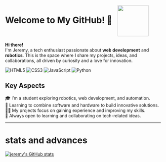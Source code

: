 # Welcome to My GitHub! 👋  <img src="https://media.giphy.com/media/y3adWCua99YTqR3ZGj/giphy.gif" width="100" height="100" style="vertical-align: middle; margin-left: 10px">


__Hi there!__  
I'm Jeremy, a tech enthusiast passionate about **web development** and **robotics**. This is the space where I share my projects, ideas, and collaborations, all driven by curiosity and a love for innovation.   


![HTML5](https://img.shields.io/badge/html5-%23E34F26.svg?style=for-the-badge&logo=html5&logoColor=white)
![CSS3](https://img.shields.io/badge/css3-%231572B6.svg?style=for-the-badge&logo=css3&logoColor=white)
![JavaScript](https://img.shields.io/badge/javascript-%23323330.svg?style=for-the-badge&logo=javascript&logoColor=%23F7DF1E)
![Python](https://img.shields.io/badge/python-3670A0?style=for-the-badge&logo=python&logoColor=ffdd54)

## Key Aspects  

🎓 I’m a student exploring robotics, web development, and automation.  
🤖 Learning to combine software and hardware to build innovative solutions.  
👨‍💻 My projects focus on gaining experience and improving my skills.  
💬 Always open to learning and collaborating on tech-related ideas.  

---
# stats and advances 


[![jeremy's GitHub stats](https://github-readme-stats.vercel.app/api?username=JDeleon2780&show_icons=true&theme=tokyonight)](https://github.com/JDeleon2780/github-readme-stats)
